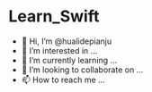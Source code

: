 # Learn_Swift
 
- 👋 Hi, I’m @hualidepianju
- 👀 I’m interested in ...
- 🌱 I’m currently learning ...
- 💞️ I’m looking to collaborate on ...
- 📫 How to reach me ...

<!---
hualidepianju/hualidepianju is a ✨ special ✨ repository because its `README.md` (this file) appears on your GitHub profile.
You can click the Preview link to take a look at your changes.
--->
